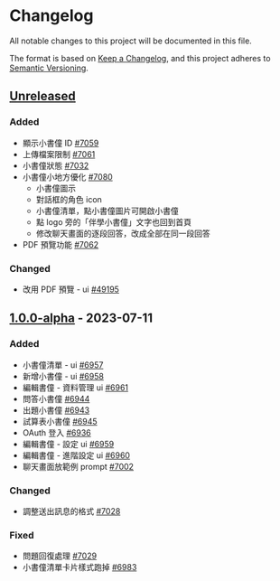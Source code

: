 # Changelog

All notable changes to this project will be documented in this file.

The format is based on [Keep a Changelog](https://keepachangelog.com/en/1.0.0/), and this project adheres to [Semantic Versioning](https://semver.org/spec/v2.0.0.html).

## [Unreleased]

### Added

- 顯示小書僮 ID [#7059](https://redmine.kingkit.codes/issues/7059)
- 上傳檔案限制 [#7061](https://redmine.kingkit.codes/issues/7061)
- 小書僮狀態 [#7032](https://redmine.kingkit.codes/issues/7032)
- 小書僮小地方優化 [#7080](https://redmine.kingkit.codes/issues/7080)
  - 小書僮圖示
  - 對話框的角色 icon
  - 小書僮清單，點小書僮圖片可開啟小書僮
  - 點 logo 旁的「伴學小書僮」文字也回到首頁
  - 修改聊天畫面的逐段回答，改成全部在同一段回答
- PDF 預覽功能 [#7062](https://redmine.kingkit.codes/issues/7062)

### Changed

- 改用 PDF 預覽 - ui [#49195](https://redmine.kingkit.codes/issues/7062#change-49195)

## [1.0.0-alpha] - 2023-07-11

### Added

- 小書僮清單 - ui [#6957](https://redmine.kingkit.codes/issues/6957)
- 新增小書僮 - ui [#6958](https://redmine.kingkit.codes/issues/6958)
- 編輯書僮 - 資料管理 ui [#6961](https://redmine.kingkit.codes/issues/6961)
- 問答小書僮 [#6944](https://redmine.kingkit.codes/issues/6944)
- 出題小書僮 [#6943](https://redmine.kingkit.codes/issues/6943)
- 試算表小書僮 [#6945](https://redmine.kingkit.codes/issues/6945)
- OAuth 登入 [#6936](https://redmine.kingkit.codes/issues/6936)
- 編輯書僮 - 設定 ui [#6959](https://redmine.kingkit.codes/issues/6959)
- 編輯書僮 - 進階設定 ui [#6960](https://redmine.kingkit.codes/issues/6960)
- 聊天畫面放範例 prompt [#7002](https://redmine.kingkit.codes/issues/7002)

### Changed

- 調整送出訊息的格式 [#7028](https://redmine.kingkit.codes/issues/7028)

### Fixed

- 問題回復處理 [#7029](https://redmine.kingkit.codes/issues/7029)
- 小書僮清單卡片樣式跑掉 [#6983](https://redmine.kingkit.codes/issues/6983)

[Unreleased]: https://github.com/webduinoio/pluto-frontend/compare/1.1.0...HEAD
[1.0.0-alpha]: https://github.com/webduinoio/pluto-frontend/releases/tag/v1.0.0-alpha
